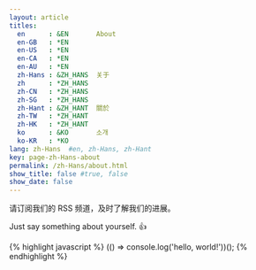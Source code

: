```yaml
---
layout: article
titles:
  en      : &EN       About
  en-GB   : *EN
  en-US   : *EN
  en-CA   : *EN
  en-AU   : *EN
  zh-Hans : &ZH_HANS  关于
  zh      : *ZH_HANS
  zh-CN   : *ZH_HANS
  zh-SG   : *ZH_HANS
  zh-Hant : &ZH_HANT  關於
  zh-TW   : *ZH_HANT
  zh-HK   : *ZH_HANT
  ko      : &KO       소개
  ko-KR   : *KO
lang: zh-Hans  #en, zh-Hans, zh-Hant
key: page-zh-Hans-about
permalink: /zh-Hans/about.html
show_title: false #true, false
show_date: false
---
```


请订阅我们的 RSS 频道，及时了解我们的进展。

Just say something about yourself. :+1:

{% highlight javascript %}
(() => console.log('hello, world!'))();
{% endhighlight %}
